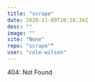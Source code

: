 ```yaml
---
title: "scrape"
date: 2020-11-09T20:18:34Z
desc: ""
image: ""
site: "None"
repo: "scrape""
user: "cole-wilson"
---
```

404: Not Found
